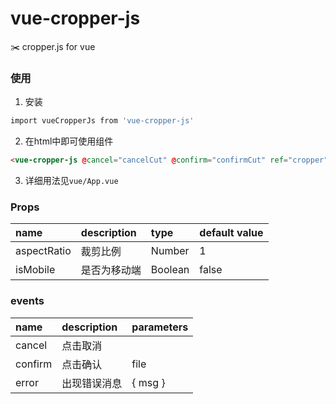# vue-cropper-js
✂️ cropper.js for vue

### 使用
1. 安装
```bash
import vueCropperJs from 'vue-cropper-js'
```
2. 在html中即可使用组件
``` html
<vue-cropper-js @cancel="cancelCut" @confirm="confirmCut" ref="cropper"></vue-cropper-js>
```
3. 详细用法见`vue/App.vue`

### Props

| name     | description              | type     | default value |
| :---------------- | :----------------------- | :------  | :------------ |
| aspectRatio             | 裁剪比例                 | Number    | 1          |
| isMobile             | 是否为移动端                 | Boolean    | false      |

### events

| name     | description              | parameters     |
| :---------------- | :----------------------- | :------  |
| cancel            | 点击取消                 |     |
| confirm            | 点击确认                 |  file   |
| error            | 出现错误消息                 |  { msg }   |
